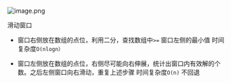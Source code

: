 ![image.png](https://yaaame-1317851743.cos.ap-beijing.myqcloud.com/undefined202312112156455.png)

滑动窗口
- 窗口右侧放在数组的点位，利用二分，查找数组中`>=` 窗口左侧的最小值
时间复杂度`O(nlogn）`

- 窗口左侧放在数组的点位，右侧尽可能向右伸展，统计出窗口内有效解的个数。之后左侧窗口向右滑动，重复上述步骤
时间复杂度`O(n)`  不回退

